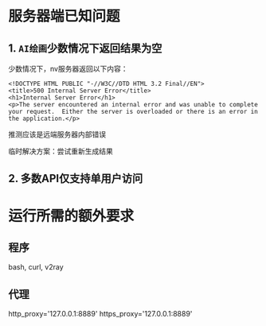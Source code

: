 # 服务器端已知问题

## 1. `AI绘画`少数情况下返回结果为空

少数情况下，nv服务器返回以下内容：

```
<!DOCTYPE HTML PUBLIC "-//W3C//DTD HTML 3.2 Final//EN">
<title>500 Internal Server Error</title>
<h1>Internal Server Error</h1>
<p>The server encountered an internal error and was unable to complete your request.  Either the server is overloaded or there is an error in the application.</p>
```

推测应该是远端服务器内部错误

临时解决方案：尝试重新生成结果



## 2. 多数API仅支持单用户访问

# 运行所需的额外要求

## 程序

bash, curl, v2ray

## 代理
http_proxy='127.0.0.1:8889'
https_proxy='127.0.0.1:8889'
